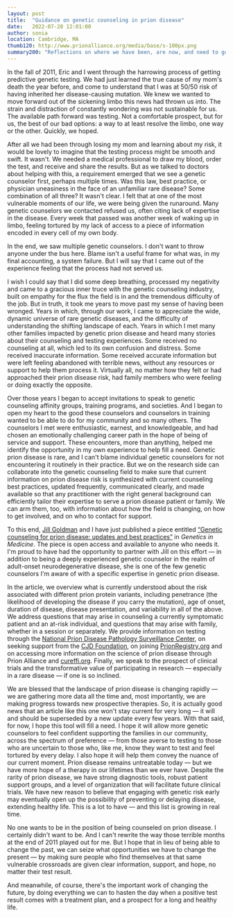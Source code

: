 ```yaml
---
layout: post
title:  "Guidance on genetic counseling in prion disease"
date:   2022-07-28 12:01:00
author: sonia
location: Cambridge, MA
thumb120: http://www.prionalliance.org/media/base/s-100px.png
summary200: "Reflections on where we have been, are now, and need to go with genetic counseling in prion disease."
---
```


In the fall of 2011, Eric and I went through the harrowing process of getting predictive genetic testing. We had just learned the true cause of my mom's death the year before, and come to understand that I was at 50/50 risk of having inherited her disease-causing mutation. We knew we wanted to move forward out of the sickening limbo this news had thrown us into. The strain and distraction of constantly wondering was not sustainable for us. The available path forward was testing. Not a comfortable prospect, but for us, the best of our bad options: a way to at least resolve the limbo, one way or the other. Quickly, we hoped.

After all we had been through losing my mom and learning about my risk, it would be lovely to imagine that the testing process might be smooth and swift. It wasn't. We needed a medical professional to draw my blood, order the test, and receive and share the results. But as we talked to doctors about helping with this, a requirement emerged that we see a genetic counselor first, perhaps multiple times. Was this law, best practice, or physician uneasiness in the face of an unfamiliar rare disease? Some combination of all three? It wasn't clear. I felt that at one of the most vulnerable moments of our life, we were being given the runaround. Many genetic counselors we contacted refused us, often citing lack of expertise in the disease. Every week that passed was another week of waking up in limbo, feeling tortured by my lack of access to a piece of information encoded in every cell of my own body. 

In the end, we saw multiple genetic counselors. I don't want to throw anyone under the bus here. Blame isn't a useful frame for what was, in my final accounting, a system failure. But I will say that I came out of the experience feeling that the process had not served us. 

I wish I could say that I did some deep breathing, processed my negativity and came to a gracious inner truce with the genetic counseling industry, built on empathy for the flux the field is in and the tremendous difficulty of the job. But in truth, it took me years to move past my sense of having been wronged. Years in which, through our work, I came to appreciate the wide, dynamic universe of rare genetic diseases, and the difficulty of understanding the shifting landscape of each. Years in which I met many other families impacted by genetic prion disease and heard many stories about their counseling and testing experiences. Some received no counseling at all, which led  to its own confusion and distress. Some received inaccurate information. Some received accurate information but were left feeling abandoned with terrible news, without any resources or support to help them process it. Virtually all, no matter how they felt or had approached their prion disease risk, had family members who were feeling or doing exactly the opposite.

Over those years I began to accept invitations to speak to genetic counseling affinity groups, training programs, and societies. And I began to open my heart to the good these counselors and counselors in training wanted to be able to do for my community and so many others. The counselors I met were enthusiastic, earnest, and knowledgeable, and had chosen an emotionally challenging career path in the hope of being of service and support. These encounters, more than anything, helped me identify the opportunity in my own experience to help fill a need. Genetic prion disease is rare, and I can't blame individual genetic counselors for not encountering it routinely in their practice. But we on the research side can collaborate into the genetic counseling field to make sure that current information on prion disease risk is synthesized with current counseling best practices, updated frequently, communicated clearly, and made available so that any practitioner with the right general background can efficiently tailor their expertise to serve a prion disease patient or family. We can arm them, too, with information about how the field is changing, on how to get involved, and on who to contact for support.

To this end, [Jill Goldman](https://cead.cumc.columbia.edu/people/jill-s-goldman-ms-mphil-cgc) and I have just published a piece entitled [“Genetic counseling for prion disease: updates and best practices”](/works/goldman-vallabh-2022-genetic-counseling-for-prion-disease.pdf) in _Genetics in Medicine_. The piece is open access and available to anyone who needs it. I'm proud to have had the opportunity to partner with Jill on this effort &mdash; in addition to being a deeply experienced genetic counselor in the realm of adult-onset neurodegenerative disease, she is one of the few genetic counselors I'm aware of with a specific expertise in genetic prion disease.

In the article, we overview what is currently understood about the risk associated with different prion protein variants, including penetrance (the likelihood of developing the disease if you carry the mutation), age of onset, duration of disease, disease presentation, and variability in all of the above. We address questions that may arise in counseling a currently symptomatic patient and an at-risk individual, and questions that may arise with family, whether in a session or separately. We provide information on testing through the [National Prion Disease Pathology Surveillance Center](https://case.edu/medicine/pathology/divisions/prion-center), on seeking support from the [CJD Foundation](https://cjdfoundation.org/), on joining [PrionRegistry,org](https://prionregistry.org/) and on accessing more information on the science of prion disease through Prion Alliance and [cureffi.org](https://cureffi.org/). Finally, we speak to the prospect of clinical trials and the transformative value of participating in research &mdash; especially in a rare disease &mdash; if one is so inclined. 

We are blessed that the landscape of prion disease is changing rapidly &mdash; we are gathering more data all the time and, most importantly, we are making progress towards new prospective therapies. So, it is actually good news that an article like this one won't stay current for very long &mdash; it will and should be superseded by a new update every few years. With that said, for now, I hope this tool will fill a need. I hope it will allow more genetic counselors to feel confident supporting the families in our community, across the spectrum of preference &mdash; from those averse to testing to those who are uncertain to those who, like me, know they want to test and feel tortured by every delay. I also hope it will help them convey the nuance of our current moment. Prion disease remains untreatable today &mdash; but we have more hope of a therapy in our lifetimes than we ever have. Despite the rarity of prion disease, we have strong diagnostic tools, robust patient support groups, and a level of organization that will facilitate future clinical trials. We have new reason to believe that engaging with genetic risk early may eventually open up the possibility of preventing or delaying disease, extending healthy life. This is a lot to have &mdash; and this list is growing in real time. 

No one wants to be in the position of being counseled on prion disease. I certainly didn't want to be. And I can't rewrite the way those terrible months at the end of 2011 played out for me. But I hope that in lieu of being able to change the past, we can seize what opportunities we have to change the present &mdash; by making sure people who find themselves at that same vulnerable crossroads are given clear information, support, and hope, no matter their test result. 

And meanwhile, of course, there's the important work of changing the future, by doing everything we can to hasten the day when a positive test result comes with a treatment plan, and a prospect for a long and healthy life.




